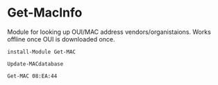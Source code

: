 # Get-MacInfo
Module for looking up OUI/MAC address vendors/organistaions. Works offline once OUI is downloaded once.

`install-Module Get-MAC`

`Update-MACdatabase`

`Get-MAC 08:EA:44`
